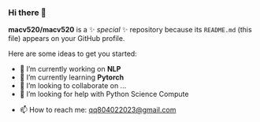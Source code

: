### Hi there 👋

**macv520/macv520** is a ✨ _special_ ✨ repository because its `README.md` (this file) appears on your GitHub profile.

Here are some ideas to get you started:

- 🔭 I’m currently working on **NLP**
- 🌱 I’m currently learning **Pytorch**
- 👯 I’m looking to collaborate on ...
- 🤔 I’m looking for help with Python Science Compute
<!-- - 💬 Ask me about ... -->
- 📫 How to reach me: qq804022023@gmail.com
<!-- - 😄 Pronouns: ... -->
<!-- - ⚡ Fun fact: ... -->

